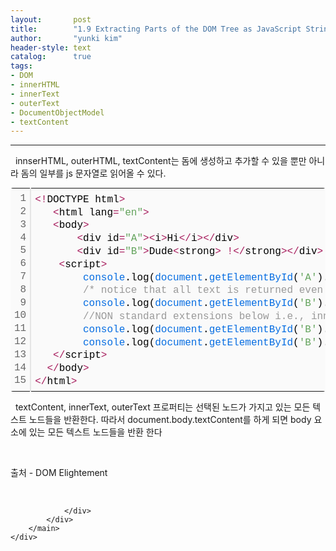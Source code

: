 ```yaml
---
layout:       post
title:        "1.9 Extracting Parts of the DOM Tree as JavaScript Strings"
author:       "yunki kim"
header-style: text
catalog:      true
tags: 
- DOM
- innerHTML
- innerText
- outerText
- DocumentObjectModel
- textContent
---
```


<head></head>
<body id="tt-body-page" class="">
<div id="wrap" class="wrap-right">
    <div id="container">
        <main class="main ">
            <div class="area-main">
                <div class="area-view">
                    <div class="article-header"></div>
                    <hr>
                    <div class="article-view">
                        <div class="contents_style">
                            <p data-ke-size="size16">&nbsp; innserHTML, outerHTML, textContent는 돔에 생성하고 추가할 수 있을 뿐만 아니라 돔의 일부를 js 문자열로 읽어올 수 있다.&nbsp;</p>
<div class="colorscripter-code" style="color: #010101; font-family: Consolas, 'Liberation Mono', Menlo, Courier, monospace !important; position: relative !important; overflow: auto;">
<table class="colorscripter-code-table" style="margin: 0; padding: 0; border: none; background-color: #fafafa; border-radius: 4px;" cellspacing="0" cellpadding="0" data-ke-align="alignLeft">
<tbody>
<tr>
<td style="padding: 6px; border-right: 2px solid #e5e5e5;">
<div style="margin: 0; padding: 0; word-break: normal; text-align: right; color: #666; font-family: Consolas, 'Liberation Mono', Menlo, Courier, monospace !important; line-height: 130%;">
<div style="line-height: 130%;">1</div>
<div style="line-height: 130%;">2</div>
<div style="line-height: 130%;">3</div>
<div style="line-height: 130%;">4</div>
<div style="line-height: 130%;">5</div>
<div style="line-height: 130%;">6</div>
<div style="line-height: 130%;">7</div>
<div style="line-height: 130%;">8</div>
<div style="line-height: 130%;">9</div>
<div style="line-height: 130%;">10</div>
<div style="line-height: 130%;">11</div>
<div style="line-height: 130%;">12</div>
<div style="line-height: 130%;">13</div>
<div style="line-height: 130%;">14</div>
<div style="line-height: 130%;">15</div>
</div>
</td>
<td style="padding: 6px 0; text-align: left;">
<div style="margin: 0; padding: 0; color: #010101; font-family: Consolas, 'Liberation Mono', Menlo, Courier, monospace !important; line-height: 130%;">
<div style="padding: 0 6px; white-space: pre; line-height: 130%;"><span style="color: #ff3399;"></span><span style="color: #a71d5d;">&lt;</span><span style="color: #ff3399;"></span><span style="color: #a71d5d;">!</span>DOCTYPE&nbsp;html<span style="color: #ff3399;"></span><span style="color: #a71d5d;">&gt;</span></div>
<div style="padding: 0 6px; white-space: pre; line-height: 130%;">&nbsp;&nbsp;&nbsp;<span style="color: #ff3399;"></span><span style="color: #a71d5d;">&lt;</span>html&nbsp;lang<span style="color: #ff3399;"></span><span style="color: #a71d5d;">=</span><span style="color: #63a35c;">"en"</span><span style="color: #ff3399;"></span><span style="color: #a71d5d;">&gt;</span></div>
<div style="padding: 0 6px; white-space: pre; line-height: 130%;">&nbsp;&nbsp;&nbsp;<span style="color: #ff3399;"></span><span style="color: #a71d5d;">&lt;</span>body<span style="color: #ff3399;"></span><span style="color: #a71d5d;">&gt;</span></div>
<div style="padding: 0 6px; white-space: pre; line-height: 130%;">&nbsp;&nbsp;&nbsp;&nbsp;&nbsp;&nbsp;&nbsp;<span style="color: #ff3399;"></span><span style="color: #a71d5d;">&lt;</span>div&nbsp;id<span style="color: #ff3399;"></span><span style="color: #a71d5d;">=</span><span style="color: #63a35c;">"A"</span><span style="color: #ff3399;"></span><span style="color: #a71d5d;">&gt;</span><span style="color: #ff3399;"></span><span style="color: #a71d5d;">&lt;</span>i<span style="color: #ff3399;"></span><span style="color: #a71d5d;">&gt;</span>Hi<span style="color: #ff3399;"></span><span style="color: #a71d5d;">&lt;</span><span style="color: #ff3399;"></span><span style="color: #a71d5d;">/</span>i<span style="color: #ff3399;"></span><span style="color: #a71d5d;">&gt;</span><span style="color: #ff3399;"></span><span style="color: #a71d5d;">&lt;</span><span style="color: #ff3399;"></span><span style="color: #a71d5d;">/</span>div<span style="color: #ff3399;"></span><span style="color: #a71d5d;">&gt;</span></div>
<div style="padding: 0 6px; white-space: pre; line-height: 130%;">&nbsp;&nbsp;&nbsp;&nbsp;&nbsp;&nbsp;&nbsp;<span style="color: #ff3399;"></span><span style="color: #a71d5d;">&lt;</span>div&nbsp;id<span style="color: #ff3399;"></span><span style="color: #a71d5d;">=</span><span style="color: #63a35c;">"B"</span><span style="color: #ff3399;"></span><span style="color: #a71d5d;">&gt;</span>Dude<span style="color: #ff3399;"></span><span style="color: #a71d5d;">&lt;</span>strong<span style="color: #ff3399;"></span><span style="color: #a71d5d;">&gt;</span>&nbsp;<span style="color: #ff3399;"></span><span style="color: #a71d5d;">!</span><span style="color: #ff3399;"></span><span style="color: #a71d5d;">&lt;</span><span style="color: #ff3399;"></span><span style="color: #a71d5d;">/</span>strong<span style="color: #ff3399;"></span><span style="color: #a71d5d;">&gt;</span><span style="color: #ff3399;"></span><span style="color: #a71d5d;">&lt;</span><span style="color: #ff3399;"></span><span style="color: #a71d5d;">/</span>div<span style="color: #ff3399;"></span><span style="color: #a71d5d;">&gt;</span></div>
<div style="padding: 0 6px; white-space: pre; line-height: 130%;">&nbsp;&nbsp;&nbsp;&nbsp;<span style="color: #ff3399;"></span><span style="color: #a71d5d;">&lt;</span>script<span style="color: #ff3399;"></span><span style="color: #a71d5d;">&gt;</span></div>
<div style="padding: 0 6px; white-space: pre; line-height: 130%;">&nbsp;&nbsp;&nbsp;&nbsp;&nbsp;&nbsp;&nbsp;&nbsp;<span style="color: #066de2;">console</span>.log(<span style="color: #066de2;">document</span>.<span style="color: #066de2;">getElementById</span>(<span style="color: #63a35c;">'A'</span>).innerHTML);&nbsp;<span style="color: #999999;">//logs&nbsp;'&lt;i&gt;Hi&lt;/i&gt;'&nbsp;console.log(document.getElementById('A').outerHTML);&nbsp;/*&nbsp;logs&nbsp;&lt;div&nbsp;id="A"&gt;Hi&lt;/div&gt;&nbsp;*/</span></div>
<div style="padding: 0 6px; white-space: pre; line-height: 130%;">&nbsp;&nbsp;&nbsp;&nbsp;&nbsp;&nbsp;&nbsp;&nbsp;<span style="color: #999999;">/*&nbsp;notice&nbsp;that&nbsp;all&nbsp;text&nbsp;is&nbsp;returned&nbsp;even&nbsp;if&nbsp;it's&nbsp;in&nbsp;child&nbsp;element&nbsp;nodes&nbsp;(i.e.,&nbsp;&lt;strong&gt;&nbsp;!&lt;/strong&gt;)&nbsp;*/</span></div>
<div style="padding: 0 6px; white-space: pre; line-height: 130%;">&nbsp;&nbsp;&nbsp;&nbsp;&nbsp;&nbsp;&nbsp;&nbsp;<span style="color: #066de2;">console</span>.log(<span style="color: #066de2;">document</span>.<span style="color: #066de2;">getElementById</span>(<span style="color: #63a35c;">'B'</span>).textContent);&nbsp;<span style="color: #999999;">//logs&nbsp;'Dude&nbsp;!'</span></div>
<div style="padding: 0 6px; white-space: pre; line-height: 130%;">&nbsp;&nbsp;&nbsp;&nbsp;&nbsp;&nbsp;&nbsp;&nbsp;<span style="color: #999999;">//NON&nbsp;standard&nbsp;extensions&nbsp;below&nbsp;i.e.,&nbsp;innerText&nbsp;and&nbsp;outerText&nbsp;</span></div>
<div style="padding: 0 6px; white-space: pre; line-height: 130%;">&nbsp;&nbsp;&nbsp;&nbsp;&nbsp;&nbsp;&nbsp;&nbsp;<span style="color: #066de2;">console</span>.log(<span style="color: #066de2;">document</span>.<span style="color: #066de2;">getElementById</span>(<span style="color: #63a35c;">'B'</span>).innerText);&nbsp;<span style="color: #999999;">//logs&nbsp;'Dude&nbsp;!'&nbsp;</span></div>
<div style="padding: 0 6px; white-space: pre; line-height: 130%;">&nbsp;&nbsp;&nbsp;&nbsp;&nbsp;&nbsp;&nbsp;&nbsp;<span style="color: #066de2;">console</span>.log(<span style="color: #066de2;">document</span>.<span style="color: #066de2;">getElementById</span>(<span style="color: #63a35c;">'B'</span>).outerText);&nbsp;<span style="color: #999999;">//logs&nbsp;'Dude&nbsp;!'</span></div>
<div style="padding: 0 6px; white-space: pre; line-height: 130%;">&nbsp;&nbsp;&nbsp;<span style="color: #ff3399;"></span><span style="color: #a71d5d;">&lt;</span><span style="color: #ff3399;"></span><span style="color: #a71d5d;">/</span>script<span style="color: #ff3399;"></span><span style="color: #a71d5d;">&gt;</span></div>
<div style="padding: 0 6px; white-space: pre; line-height: 130%;">&nbsp;&nbsp;<span style="color: #ff3399;"></span><span style="color: #a71d5d;">&lt;</span><span style="color: #ff3399;"></span><span style="color: #a71d5d;">/</span>body<span style="color: #ff3399;"></span><span style="color: #a71d5d;">&gt;</span></div>
<div style="padding: 0 6px; white-space: pre; line-height: 130%;"><span style="color: #ff3399;"></span><span style="color: #a71d5d;">&lt;</span><span style="color: #ff3399;"></span><span style="color: #a71d5d;">/</span>html<span style="color: #ff3399;"></span><span style="color: #a71d5d;">&gt;</span></div>
</div>
<div style="text-align: right; margin-top: -13px; margin-right: 5px; font-size: 9px; font-style: italic;"><a style="color: #e5e5e5text-decoration:none;" href="http://colorscripter.com/info#e" target="_blank" rel="noopener">Colored by Color Scripter</a></div>
</td>
<td style="vertical-align: bottom; padding: 0 2px 4px 0;"><a style="text-decoration: none; color: white;" href="http://colorscripter.com/info#e" target="_blank" rel="noopener"><span style="font-size: 9px; word-break: normal; background-color: #e5e5e5; color: white; border-radius: 10px; padding: 1px;">cs</span></a></td>
</tr>
</tbody>
</table>
</div>
<p data-ke-size="size16">&nbsp; textContent, innerText, outerText 프로퍼티는 선택된 노드가 가지고 있는 모든 텍스트 노드들을 반환한다. 따라서 document.body.textContent를 하게 되면 body 요소에 있는 모든 텍스트 노드들을 반환 한다</p>
<p data-ke-size="size16">&nbsp;</p>
<p data-ke-size="size16">출처 - DOM Elightement</p>
                        </div>
                        <br>
                        <div class="tags"></div>
                    </div>
                    
                </div>
            </div>
        </main>
    </div>
</div>


</body>